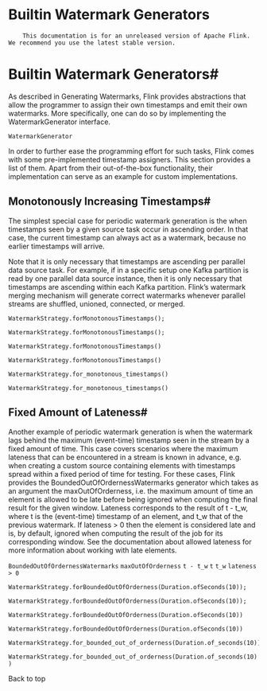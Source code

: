 # Builtin Watermark Generators


> 
        This documentation is for an unreleased version of Apache Flink. We recommend you use the latest stable version.
    


# Builtin Watermark Generators#


As described in Generating Watermarks, Flink provides abstractions that
allow the programmer to assign their own timestamps and emit their own
watermarks. More specifically, one can do so by implementing the
WatermarkGenerator interface.

`WatermarkGenerator`

In order to further ease the programming effort for such tasks, Flink comes
with some pre-implemented timestamp assigners.  This section provides a list of
them. Apart from their out-of-the-box functionality, their implementation can
serve as an example for custom implementations.


## Monotonously Increasing Timestamps#


The simplest special case for periodic watermark generation is the when
timestamps seen by a given source task occur in ascending order. In that case,
the current timestamp can always act as a watermark, because no earlier
timestamps will arrive.


Note that it is only necessary that timestamps are ascending per parallel data
source task. For example, if in a specific setup one Kafka partition is read
by one parallel data source instance, then it is only necessary that timestamps
are ascending within each Kafka partition. Flink’s watermark merging mechanism
will generate correct watermarks whenever parallel streams are shuffled,
unioned, connected, or merged.


```
WatermarkStrategy.forMonotonousTimestamps();

```

`WatermarkStrategy.forMonotonousTimestamps();
`

```
WatermarkStrategy.forMonotonousTimestamps()

```

`WatermarkStrategy.forMonotonousTimestamps()
`

```
WatermarkStrategy.for_monotonous_timestamps()

```

`WatermarkStrategy.for_monotonous_timestamps()
`

## Fixed Amount of Lateness#


Another example of periodic watermark generation is when the watermark lags
behind the maximum (event-time) timestamp seen in the stream by a fixed amount
of time. This case covers scenarios where the maximum lateness that can be
encountered in a stream is known in advance, e.g. when creating a custom source
containing elements with timestamps spread within a fixed period of time for
testing. For these cases, Flink provides the BoundedOutOfOrdernessWatermarks
generator which takes as an argument the maxOutOfOrderness, i.e. the maximum
amount of time an element is allowed to be late before being ignored when
computing the final result for the given window. Lateness corresponds to the
result of t - t_w, where t is the (event-time) timestamp of an element, and
t_w that of the previous watermark.  If lateness > 0 then the element is
considered late and is, by default, ignored when computing the result of the
job for its corresponding window. See the documentation about allowed
lateness for more information
about working with late elements.

`BoundedOutOfOrdernessWatermarks`
`maxOutOfOrderness`
`t - t_w`
`t`
`t_w`
`lateness > 0`

```
WatermarkStrategy.forBoundedOutOfOrderness(Duration.ofSeconds(10));

```

`WatermarkStrategy.forBoundedOutOfOrderness(Duration.ofSeconds(10));
`

```
WatermarkStrategy.forBoundedOutOfOrderness(Duration.ofSeconds(10))

```

`WatermarkStrategy.forBoundedOutOfOrderness(Duration.ofSeconds(10))
`

```
WatermarkStrategy.for_bounded_out_of_orderness(Duration.of_seconds(10))

```

`WatermarkStrategy.for_bounded_out_of_orderness(Duration.of_seconds(10))
`

 Back to top
